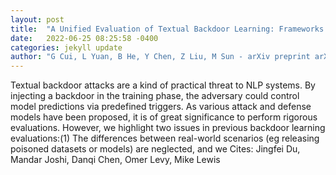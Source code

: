 ```yaml
---
layout: post
title:  "A Unified Evaluation of Textual Backdoor Learning: Frameworks and Benchmarks"
date:   2022-06-25 08:25:58 -0400
categories: jekyll update
author: "G Cui, L Yuan, B He, Y Chen, Z Liu, M Sun - arXiv preprint arXiv:2206.08514, 2022"
---
```

Textual backdoor attacks are a kind of practical threat to NLP systems. By injecting a backdoor in the training phase, the adversary could control model predictions via predefined triggers. As various attack and defense models have been proposed, it is of great significance to perform rigorous evaluations. However, we highlight two issues in previous backdoor learning evaluations:(1) The differences between real-world scenarios (eg releasing poisoned datasets or models) are neglected, and we  Cites: Jingfei Du, Mandar Joshi, Danqi Chen, Omer Levy, Mike Lewis
